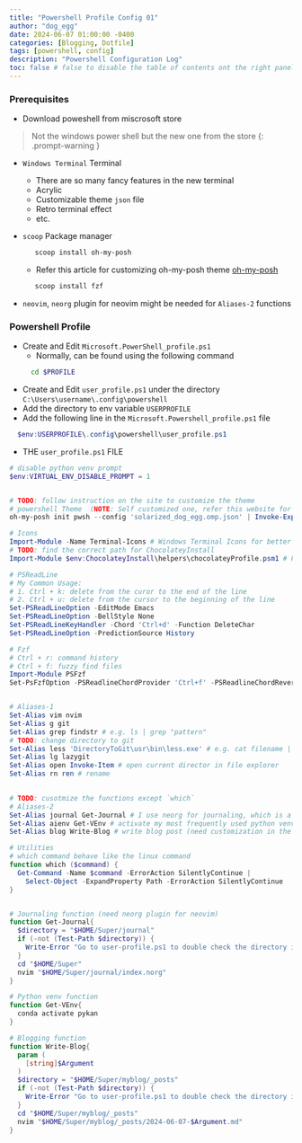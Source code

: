```yaml
---
title: "Powershell Profile Config 01"
author: "dog_egg"
date: 2024-06-07 01:00:00 -0400
categories: [Blogging, Dotfile]
tags: [powershell, config]
description: "Powershell Configuration Log"
toc: false # false to disable the table of contents ont the right panel of the post, can turn it off globally in _config.yml
---
```


### Prerequisites
- Download poweshell from miscrosoft store 
> Not the windows power shell but the new one from the store
{: .prompt-warning }

- `Windows Terminal` Terminal
  - There are so many fancy features in the new terminal 
  - Acrylic
  - Customizable theme `json` file
  - Retro terminal effect 
  - etc.
   
- `scoop` Package manager
   ```sh
      scoop install oh-my-posh    
    ```
    - Refer this article for customizing oh-my-posh theme [oh-my-posh](https://ohmyposh.dev/docs/installation/customize)

   ```sh
      scoop install fzf
    ```
- `neovim`, `neorg` plugin for neovim might be needed for `Aliases-2` functions

### Powershell Profile
  - Create and Edit `Microsoft.PowerShell_profile.ps1`
    - Normally, can be found using the following command
    ```sh
      cd $PROFILE
    ```
  - Create and Edit `user_profile.ps1` under the directory `C:\Users\username\.config\powershell`
  - Add the directory to env variable `USERPROFILE` 
  - Add the following line in the `Microsoft.Powershell_profile.ps1` file
  ```powershell
    $env:USERPROFILE\.config\powershell\user_profile.ps1
  ```
  - THE `user_profile.ps1` FILE
```powershell
# disable python venv prompt
$env:VIRTUAL_ENV_DISABLE_PROMPT = 1


# TODO: follow instruction on the site to customize the theme
# powershell Theme  (NOTE: Self customized one, refer this website for other themes https://ohmyposh.dev/docs/installation/customize)
oh-my-posh init pwsh --config 'solarized_dog_egg.omp.json' | Invoke-Expression 

# Icons
Import-Module -Name Terminal-Icons # Windows Terminal Icons for better `ls` experience
# TODO: find the correct path for ChocolateyInstall
Import-Module $env:ChocolateyInstall\helpers\chocolateyProfile.psm1 # For 

# PSReadLine
# My Common Usage: 
# 1. Ctrl + k: delete from the curor to the end of the line
# 2. Ctrl + u: delete from the cursor to the beginning of the line
Set-PSReadLineOption -EditMode Emacs
Set-PSReadLineOption -BellStyle None
Set-PSReadLineKeyHandler -Chord 'Ctrl+d' -Function DeleteChar
Set-PSReadLineOption -PredictionSource History

# Fzf
# Ctrl + r: command history
# Ctrl + f: fuzzy find files
Import-Module PSFzf
Set-PsFzfOption -PSReadlineChordProvider 'Ctrl+f' -PSReadlineChordReverseHistory 'Ctrl+r'


# Aliases-1
Set-Alias vim nvim 
Set-Alias g git
Set-Alias grep findstr # e.g. ls | grep "pattern"
# TODO: change directory to git
Set-Alias less 'DirectoryToGit\usr\bin\less.exe' # e.g. cat filename | less 
Set-Alias lg lazygit 
Set-Alias open Invoke-Item # open current director in file explorer
Set-Alias rn ren # rename

 
# TODO: cusotmize the functions except `which`
# Aliases-2
Set-Alias journal Get-Journal # I use neorg for journaling, which is a plugin for neovim (need customization i nthe function for journal directory)
Set-Alias aienv Get-VEnv # activate my most frequently used python venv
Set-Alias blog Write-Blog # write blog post (need customization in the function for blog directory)

# Utilities
# which command behave like the linux command
function which ($command) {
  Get-Command -Name $command -ErrorAction SilentlyContinue |
    Select-Object -ExpandProperty Path -ErrorAction SilentlyContinue
}


# Journaling function (need neorg plugin for neovim)
function Get-Journal{
  $directory = "$HOME/Super/journal"
  if (-not (Test-Path $directory)) {
    Write-Error "Go to user-profile.ps1 to double check the directory in function {Get-Journal}!"
  }
  cd "$HOME/Super"
  nvim "$HOME/Super/journal/index.norg"
}

# Python venv function
function Get-VEnv{
  conda activate pykan
}

# Blogging function
function Write-Blog{
  param (
    [string]$Argument
  )
  $directory = "$HOME/Super/myblog/_posts"
  if (-not (Test-Path $directory)) {
    Write-Error "Go to user-profile.ps1 to double check the directory in function {Write-Blog}!"
  }
  cd "$HOME/Super/myblog/_posts"
  nvim "$HOME/Super/myblog/_posts/2024-06-07-$Argument.md"
}
```

